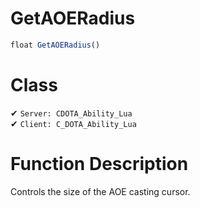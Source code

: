 # GetAOERadius
```js
float GetAOERadius()
```
# Class
✔ `Server: CDOTA_Ability_Lua`  
✔ `Client: C_DOTA_Ability_Lua`  

# Function Description
Controls the size of the AOE casting cursor.
